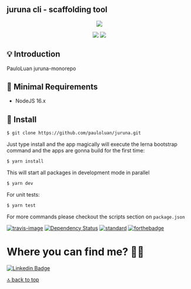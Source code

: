 ## juruna cli - scaffolding tool

<span id="top"></span>

<p align="center">
    <a href="#"><img src="https://cdn.jsdelivr.net/gh/pauloluan/juruna/.github/assets/logo.png"></a>
</p>

<p align="center">
    <a href="https://github.com/PauloLuan/juruna/actions/workflows/ci.yml"><img src="https://img.shields.io/github/workflow/status/pauloluan/juruna/ci?style=for-the-badge"></a>
    <a href="https://nodejs.org/en/"><img src="https://img.shields.io/badge/Node-16.x-green?style=for-the-badge"></a>
</p>

## 💡 Introduction

PauloLuan juruna-monorepo

## 📝 Minimal Requirements

- NodeJS 16.x

## 🚀 Install

```sh
$ git clone https://github.com/pauloluan/juruna.git
```

Just type install and the app magically will execute the lerna bootstrap command and the apps are gonna build for the first time: 

```sh
$ yarn install
```

This will start all packages in development mode in parallel

```sh
$ yarn dev
```

For unit tests:

```sh
$ yarn test
```

For more commands please checkout the scripts section on `package.json`

[![travis-image][travis-image]][travis-url] [![Dependency Status][daviddm-image]][daviddm-url] [![standard][standard-image]][standard-url] [![forthebadge][itworks-image]][itworks-url]

[travis-image]: https://img.shields.io/travis/pauloluan/juruna/master.svg?style=for-the-badge
[travis-url]: https://travis-ci.com/pauloluan/juruna
[daviddm-image]: https://img.shields.io/david/pauloluan/juruna.svg?style=for-the-badge
[daviddm-url]: https://david-dm.org/pauloluan/juruna
[standard-image]: https://img.shields.io/badge/code%20style-standard-brightgreen.svg?style=for-the-badge
[standard-url]: http://npm.im/standard
[itworks-image]: https://forthebadge.com/images/badges/it-works-why.svg
[itworks-url]: https://forthebadge.com

# Where you can find me? :man_technologist:

[![Linkedin Badge](https://img.shields.io/badge/-LinkedIn-blue?style=for-the-badge&logo=Linkedin&logoColor=white&link=https://bit.ly/pauloluan)](https://bit.ly/pauloluan)

[🔝 back to top](#top)
